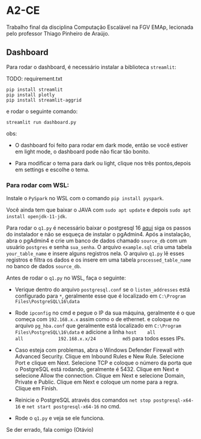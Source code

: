 # A2-CE
Trabalho final da disciplina Computação Escalável na FGV EMAp, lecionada pelo professor Thiago Pinheiro de Araújo.


## Dashboard

Para rodar o dashboard, é necessário instalar a biblioteca `streamlit`:

TODO: requirement.txt
```
pip install streamlit
pip install plotly
pip install streamlit-aggrid
```

e rodar o seguinte comando:

```
streamlit run dashboard.py
```

obs: 

- O dashboard foi feito para rodar em dark mode, então se você estiver em light mode, o dashboard pode não ficar tão bonito.
 
- Para modificar o tema para dark ou light, clique nos três pontos,depois em settings e escolhe o tema.
 
### Para rodar com WSL:
Instale o `PySpark` no WSL com o comando `pip install pyspark`.

Você ainda tem que baixar o JAVA com `sudo apt update` e depois `sudo apt install openjdk-11-jdk`.

Para rodar o `q1.py` é necessário baixar o postgresql 16 [aqui](https://www.postgresql.org/download/) siga os passos do instalador e não se esqueça de instalar o pgAdmin4. Após a instalação, abra o pgAdmin4 e crie um banco de dados chamado `source_db` com um usuário `postgres` e senha `sua_senha`. O arquivo `example.sql` cria uma tabela `your_table_name` e insere alguns registros nela. O arquivo `q1.py` lê esses registros e filtra os dados e os insere em uma tabela `processed_table_name` no banco de dados `source_db`.

Antes de rodar o `q1.py` no WSL, faça o seguinte:
- Verique dentro do arquivo `postgresql.conf` se o `listen_addresses` está configurado para `*`, geralmente esse que é localizado em `C:\Program Files\PostgreSQL\16\data`

- Rode `ipconfig` no cmd e pegue o IP da sua máquina, geralmente é o que começa com `192.168.x.x` assim como o de ethernet. e coloque no arquivo `pg_hba.conf` que geralmente está localizado em `C:\Program Files\PostgreSQL\16\data` e adicione a linha `host    all             all             192.168.x.x/24          md5` para todos esses IPs.

- Caso esteja com problemas, abra o Windows Defender Firewall with Advanced Security. Clique em Inbound Rules e New Rule. Selecione Port e clique em Next. Selecione TCP e coloque o número da porta que o PostgreSQL está rodando, geralmente é 5432. Clique em Next e selecione Allow the connection. Clique em Next e selecione Domain, Private e Public. Clique em Next e coloque um nome para a regra. Clique em Finish.

- Reinicie o PostgreSQL através dos comandos `net stop postgresql-x64-16` e `net start postgresql-x64-16` no cmd.

- Rode o `q1.py` e veja se ele funciona.

Se der errado, fala comigo (Otávio)
